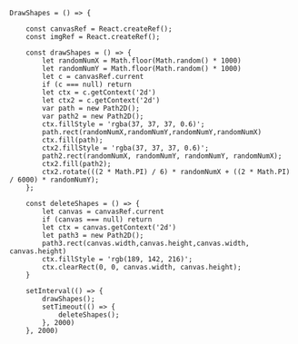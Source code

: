    DrawShapes = () => {

        const canvasRef = React.createRef();
        const imgRef = React.createRef();

        const drawShapes = () => {
            let randomNumX = Math.floor(Math.random() * 1000)
            let randomNumY = Math.floor(Math.random() * 1000)
            let c = canvasRef.current
            if (c === null) return
            let ctx = c.getContext('2d')
            let ctx2 = c.getContext('2d')
            var path = new Path2D();
            var path2 = new Path2D();
            ctx.fillStyle = 'rgba(37, 37, 37, 0.6)';
            path.rect(randomNumX,randomNumY,randomNumY,randomNumX)
            ctx.fill(path);
            ctx2.fillStyle = 'rgba(37, 37, 37, 0.6)';
            path2.rect(randomNumX, randomNumY, randomNumY, randomNumX);
            ctx2.fill(path2);
            ctx2.rotate(((2 * Math.PI) / 6) * randomNumX + ((2 * Math.PI) / 6000) * randomNumY);
        };

        const deleteShapes = () => {
            let canvas = canvasRef.current
            if (canvas === null) return
            let ctx = canvas.getContext('2d')
            let path3 = new Path2D();
            path3.rect(canvas.width,canvas.height,canvas.width, canvas.height)
            ctx.fillStyle = 'rgb(189, 142, 216)';
            ctx.clearRect(0, 0, canvas.width, canvas.height);
        }

        setInterval(() => {
            drawShapes();
            setTimeout(() => {
                deleteShapes();
            }, 2000)
        }, 2000)
